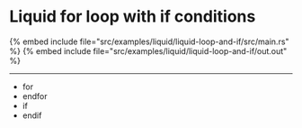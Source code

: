 # Liquid for loop with if conditions

{% embed include file="src/examples/liquid/liquid-loop-and-if/src/main.rs" %}
{% embed include file="src/examples/liquid/liquid-loop-and-if/out.out" %}

---

* for
* endfor
* if
* endif


